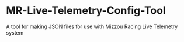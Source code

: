 # MR-Live-Telemetry-Config-Tool
A tool for making JSON files for use with Mizzou Racing Live Telemetry system
